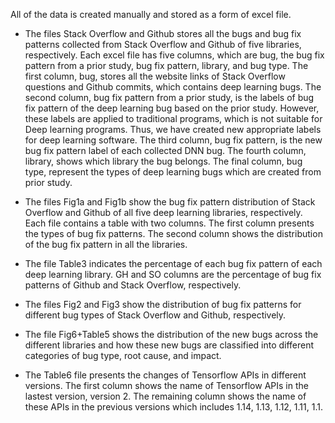 All of the data is created manually and stored as a form of excel file.
- The files Stack Overflow and Github stores all the bugs and bug fix patterns collected from Stack Overflow and Github of five libraries, respectively. Each excel file has five columns, which are bug, the bug fix pattern from a prior study, bug fix pattern, library, and bug type. The first column, bug, stores all the website links of Stack Overflow questions and Github commits, which contains deep learning bugs. The second column, bug fix pattern from a prior study, is the labels of bug fix pattern of the deep learning bug based on the prior study. However, these labels are applied to traditional programs, which is not suitable for Deep learning programs. Thus, we have created new appropriate labels for deep learning software. The third column, bug fix pattern, is the new bug fix pattern label of each collected DNN bug. The fourth column, library, shows which library the bug belongs. The final column, bug type, represent the types of deep learning bugs which are created from prior study.

- The files Fig1a and Fig1b show the bug fix pattern distribution of Stack Overflow and Github of all five deep learning libraries, respectively. Each file contains a table with two columns. The first column presents the types of bug fix patterns. The second column shows the distribution of the bug fix pattern in all the libraries.

- The file Table3 indicates the percentage of each bug fix pattern of each deep learning library. GH and SO columns are the percentage of bug fix patterns of Github and Stack Overflow, respectively.

- The files Fig2 and Fig3 show the distribution of bug fix patterns for different bug types of Stack Overflow and Github, respectively.

- The file Fig6+Table5 shows the distribution of the new bugs across the different libraries and how these new bugs are classified into different categories of bug type, root cause, and impact.

- The Table6 file presents the changes of Tensorflow APIs in different versions. The first column shows the name of Tensorflow APIs in the lastest version, version 2. The remaining column shows the name of these APIs in the previous versions which includes 1.14, 1.13, 1.12, 1.11, 1.1.
